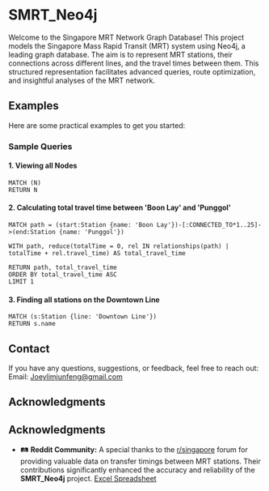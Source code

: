 # SMRT_Neo4j
Welcome to the Singapore MRT Network Graph Database! This project models the Singapore Mass Rapid Transit (MRT) system using Neo4j, a leading graph database. The aim is to represent MRT stations, their connections across different lines, and the travel times between them. This structured representation facilitates advanced queries, route optimization, and insightful analyses of the MRT network.

## Examples

Here are some practical examples to get you started:

### Sample Queries

#### 1. Viewing all Nodes

```cypher
MATCH (N)
RETURN N
```
#### 2. Calculating total travel time between 'Boon Lay' and 'Punggol'

```cypher
MATCH path = (start:Station {name: 'Boon Lay'})-[:CONNECTED_TO*1..25]->(end:Station {name: 'Punggol'})
 
WITH path, reduce(totalTime = 0, rel IN relationships(path) | totalTime + rel.travel_time) AS total_travel_time 
 
RETURN path, total_travel_time 
ORDER BY total_travel_time ASC 
LIMIT 1
```

#### 3.  Finding all stations on the Downtown Line
```cypher
MATCH (s:Station {line: 'Downtown Line'})
RETURN s.name
```

## Contact
If you have any questions, suggestions, or feedback, feel free to reach out:
Email: Joeylimjunfeng@gmail.com

## Acknowledgments

## Acknowledgments

- 🛤️ **Reddit Community:** A special thanks to the [r/singapore](https://www.reddit.com/r/singapore/comments/10wkygf/mrt_map_with_transfer_timing/) forum for providing valuable data on transfer timings between MRT stations. Their contributions significantly enhanced the accuracy and reliability of the **SMRT_Neo4j** project. [Excel Spreadsheet](https://docs.google.com/spreadsheets/d/1e-Tuf6rHBFsgsuFN7XqbFL8ec_vdRjQw/edit?gid=459175256#gid=459175256)
